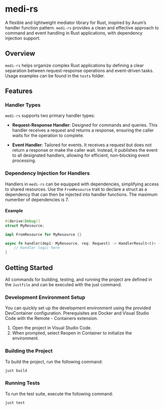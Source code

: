 # medi-rs

A flexible and lightweight mediator library for Rust, inspired by Axum’s handler function pattern. `medi-rs` provides a clean and effective approach to command and event handling in Rust applications, with dependency injection support.

## Overview

`medi-rs` helps organize complex Rust applications by defining a clear separation between request-response operations and event-driven tasks. Usage examples can be found in the `tests` folder.

## Features

### Handler Types

`medi-rs` supports two primary handler types:

- **Request-Response Handler**: Designed for commands and queries. This handler receives a request and returns a response, ensuring the caller waits for the operation to complete.
  
- **Event Handler**: Tailored for events. It receives a request but does not return a response or make the caller wait. Instead, it publishes the event to all designated handlers, allowing for efficient, non-blocking event processing.

### Dependency Injection for Handlers

Handlers in `medi-rs` can be equipped with dependencies, simplifying access to shared resources. Use the `FromResource` trait to declare a struct as a dependency that can then be injected into handler functions. The maximum numerber of dependencies is 7.

#### Example

```rust
#[derive(Debug)]
struct MyResource;

impl FromResource for MyResource {}

async fn handler(dep1: MyResource, req: Request) -> HandlerResult<()> {
    // Handler logic here
}
```

## Getting Started

All commands for building, testing, and running the project are defined in the `Justfile` and can be executed with the just command.

### Development Environment Setup

You can quickly set up the development environment using the provided DevContainer configuration. Prerequisites are Docker and Visual Studio Code with the Remote - Containers extension.

1. Open the project in Visual Studio Code.
2. When prompted, select Reopen in Container to initialize the environment.

### Building the Project

To build the project, run the following command:

```sh
just build
```

### Running Tests

To run the test suite, execute the following command:

```sh
just test
```

